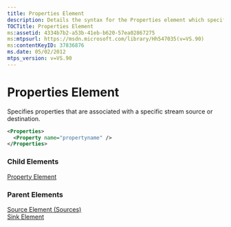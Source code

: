 ```yaml
---
title: Properties Element
description: Details the syntax for the Properties element which specifies properties that are associated with a specific stream source or destination.
TOCTitle: Properties Element
ms:assetid: 4334b7b2-a53b-41eb-b620-57ea02867275
ms:mtpsurl: https://msdn.microsoft.com/library/Hh547035(v=VS.90)
ms:contentKeyID: 37836876
ms.date: 05/02/2012
mtps_version: v=VS.90
---
```


# Properties Element

Specifies properties that are associated with a specific stream source or destination.

```xml
<Properties>
  <Property name="propertyname" />
</Properties>
```

### Child Elements

[Property Element](property-element.md)

### Parent Elements

[Source Element (Sources)](source-element-sources.md)  
[Sink Element](sink-element.md)
